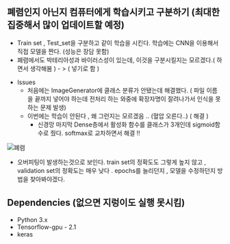 ## 폐렴인지 아닌지 컴퓨터에게 학습시키고 구분하기 (최대한 집중해서 많이 업데이트할 예정)

- Train set , Test_set을 구분하고 같이 학습을 시킨다. 학습에는 CNN을 이용해서 직접 모델을 짠다. (성능은 장담 못함) 
- 폐렴에서도 박테리아성과 바이러스성이 있는데, 이것을 구분시킬지는 모르겠다.( 하면서 생각해봄 ) - > ( 넣기로 함 )





* Issues 
  - 처음에는 ImageGenerator에 클래스 분류가 안됐는데 해결했다. ( 파일 이름을 끝까지 넣어야 하는데 전처리 하는 와중에 확장자명이 잘려나가서 인식을 못하는 문제 발생)
  - 이번에는 학습이 안된다 , 왜 그런지는 모르겠음 .. (혈압 오른다..) ( 해결 ) 
     * 신경망 마지막 Dense층에서 활성화 함수를 클래스가 3개인데 sigmoid함수로 줬다. softmax로 교차하면서 해결 !! 


![폐렴](https://user-images.githubusercontent.com/50771738/99132702-93972380-265a-11eb-9b82-811ed0542ff0.png)
* 오버피팅이 발생하는것으로 보인다. train set의 정확도도 그렇게 높지 않고 , validation set의 정확도는 매우 낮다 . epochs를 늘리던지 , 모델을 수정하던지 방법을 찾아봐야겠다.

## Dependencies (없으면 지렁이도 실행 못시킴)

- Python 3.x 
- Tensorflow-gpu - 2.1 
- keras 
